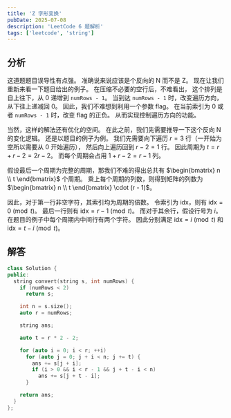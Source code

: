 ```yaml
---
title: 'Z 字形变换'
pubDate: 2025-07-08
description: 'LeetCode 6 题解析'
tags: ['leetcode', 'string']
---
```


## 分析

这道题题目误导性有点强。
准确说来说应该是个反向的 N 而不是 Z。
现在让我们重新来看一下题目给出的例子。
在压缩不必要的空行后，不难看出，
这个排列是自上往下，从 0 递增到 `numRows - 1`。
当到达 `numRows - 1` 时，改变遍历方向，
从下往上递减回 0。
因此，我们不难想到利用一个参数 flag。
在当前索引为 0 或者 `numRows - 1` 时，改变 flag 的正负。
从而实现控制遍历方向的功能。

当然，这样的解法还有优化的空间。
在此之前，我们先需要推导一下这个反向 N 的变化逻辑。
还是以题目的例子为例。
我们先需要向下遍历 $r = 3$ 行（一开始为空所以需要从 0 开始遍历），
然后向上遍历回到 $r - 2 = 1$ 行。
因此周期为 $t = r + r - 2 = 2r - 2$。
而每个周期会占用 $1 + r - 2 = r - 1$ 列。

假设最后一个周期为完整的周期，那我们不难的得出总共有 $\begin{bmatrix} n \\ t \end{bmatrix}$ 个周期。
乘上每个周期的列数，则得到矩阵的列数为 $\begin{bmatrix} n \\ t \end{bmatrix} \cdot (r - 1)$。

因此，对于第一行非空字符，其索引均为周期的倍数。
令索引为 $\mathrm{idx}$，则有 $\mathrm{idx} = 0\pmod{t}$。
最后一行则有 $\mathrm{idx} = r - 1\pmod{t}$。
而对于其余行，假设行号为 $i$。
在题目的例子中每个周期内中间行有两个字符。
因此分别满足 $\mathrm{idx}=i\pmod{t}$ 和 $\mathrm{idx} = t - i\pmod{t}$。

## 解答

```cpp
class Solution {
public:
  string convert(string s, int numRows) {
    if (numRows < 2)
      return s;

    int n = s.size();
    auto r = numRows;

    string ans;

    auto t = r * 2 - 2;

    for (auto i = 0; i < r; ++i)
      for (auto j = 0; j + i < n; j += t) {
        ans += s[j + i];
        if (i > 0 && i < r - 1 && j + t - i < n)
          ans += s[j + t - i];
      }

    return ans;
  }
};
```

